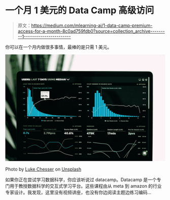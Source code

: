 # 一个月 1 美元的 Data Camp 高级访问

> 原文：<https://medium.com/mlearning-ai/1-data-camp-premium-access-for-a-month-8c0ad759fdb0?source=collection_archive---------1----------------------->

你可以在一个月内做很多事情，最棒的是只需 1 美元。

![](img/ff4e2bb196093622da704373cfbf674d.png)

Photo by [Luke Chesser](https://unsplash.com/@lukechesser?utm_source=unsplash&utm_medium=referral&utm_content=creditCopyText) on [Unsplash](https://unsplash.com/s/photos/data-science?utm_source=unsplash&utm_medium=referral&utm_content=creditCopyText)

如果你正在尝试学习数据科学，你应该听说过 datacamp。Datacamp 是一个专门用于教授数据科学的交互式学习平台。这些课程由从 meta 到 amazon 的行业专家设计。我发现，这里没有视频讲座，也没有你边阅读主题边练习编码…